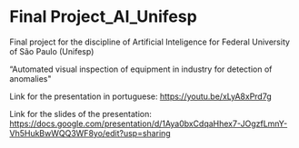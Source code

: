 # Final Project_AI_Unifesp
Final project for the discipline of Artificial Inteligence for Federal University of São Paulo (Unifesp)

“Automated visual inspection of equipment in industry for detection of anomalies"

Link for the presentation in portuguese:
https://youtu.be/xLyA8xPrd7g

Link for the slides of the presentation: https://docs.google.com/presentation/d/1Aya0bxCdqaHhex7-JOgzfLmnY-Vh5HukBwWQQ3WF8yo/edit?usp=sharing
